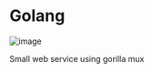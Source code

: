 # Golang

![image](https://user-images.githubusercontent.com/55120163/140699195-105d3e89-723d-4d51-9d4d-311fe1f8565e.png)


Small web service using gorilla mux
